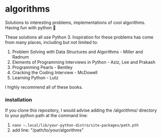 # algorithms
Solutions to interesting problems, implementations of cool algorithms. Having fun with python :snake:

These solutions all use Python 3. 
Inspiration for these problems has come from many places, including but not limited to:

1) Problem Solving with Data Structures and Algorithms - Miller and Radnum
2) Elements of Programming Interviews in Python - Aziz, Lee and Prakash
3) Programming Pearls - Bentley
4) Cracking the Coding Interview - McDowell
5) Learning Python - Lutz

I highly recommend all of these books.

### installation
If you clone this repository, I would advise adding the /algorithms/ directory to your python path at the command line:

1) `nano ~.local/lib/your-python-distro/site-packages/path.pth`
2) add line: "/path/to/your/algorithms"

